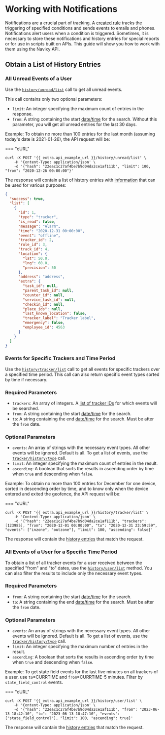 # Working with Notifications

Notifications are a crucial part of tracking. A [created rule](use-rules.md#creating-a-rule) tracks the triggering of specified conditions and sends events to emails and phones. Notifications alert users when a condition is triggered. Sometimes, it is necessary to store these notifications and history entries for special reports or for use in scripts built on APIs. This guide will show you how to work with them using the Navixy API.

## Obtain a List of History Entries

### All Unread Events of a User

Use the [`history/unread/list`](broken-reference) call to get all unread events.

This call contains only two optional parameters:

* `limit`: An integer specifying the maximum count of entries in the response.
* `from`: A string containing the start [date/time](broken-reference) for the search. Without this parameter, you will get all unread entries for the last 30 days.

Example: To obtain no more than 100 entries for the last month (assuming today's date is 2021-01-26), the API request will be:

\=== "cURL"

```shell
curl -X POST '{{ extra.api_example_url }}/history/unread/list' \
    -H 'Content-Type: application/json' \
    -d '{"hash": "22eac1c27af4be7b9d04da2ce1af111b", "limit": 100, "from": "2020-12-26 00:00:00"}'
```

The response will contain a list of history entries with [information](../../resources/history/index.md#tracker-history-entry) that can be used for various purposes:

```json
{
  "success": true,
  "list": [
    {
      "id": 1,
      "type": "tracker",
      "is_read": false,
      "message": "Alarm",
      "time": "2020-12-31 00:00:00",
      "event": "offline",
      "tracker_id": 2,
      "rule_id": 3,
      "track_id": 4,
      "location": {
        "lat": 50.0,
        "lng": 60.0,
        "precision": 50
      },
      "address": "address",
      "extra": {
        "task_id": null,
        "parent_task_id": null,
        "counter_id": null,
        "service_task_id": null,
        "checkin_id": null,
        "place_ids": null,
        "last_known_location": false,
        "tracker_label": "Tracker label",
        "emergency": false,
        "employee_id": 4563
      }
    }
  ]
}
```

### Events for Specific Trackers and Time Period

Use the [`history/tracker/list`](../../resources/history/history_tracker.md#list) call to get all events for specific trackers over a specified time period. This call can also return specific event types sorted by time if necessary.

### Required Parameters

* `trackers`: An array of integers. A [list of tracker IDs](../../backend-api/guides/rules-notifications/broken-reference/) for which events will be searched.
* `from`: A string containing the start [date/time](broken-reference) for the search.
* `to`: A string containing the end [date/time](broken-reference) for the search. Must be after the `from` date.

### Optional Parameters

* `events`: An array of strings with the necessary event types. All other events will be ignored. Default is all. To get a list of events, use the [`tracker/history/type`](../../resources/history/history_type.md#list) call.
* `limit`: An integer specifying the maximum count of entries in the result.
* `ascending`: A boolean that sorts the results in ascending order by time when `true` and descending when `false`.

Example: To obtain no more than 100 entries for December for one device, sorted in descending order by time, and to know only when the device entered and exited the geofence, the API request will be:

\=== "cURL"

```shell
curl -X POST '{{ extra.api_example_url }}/history/tracker/list' \
    -H 'Content-Type: application/json' \
    -d '{"hash": "22eac1c27af4be7b9d04da2ce1af111b", "trackers": [123985], "from": "2020-12-01 00:00:00", "to": "2020-12-31 23:59:59", "events": ["inzone", "outzone"], "limit": 100, "ascending": false}'
```

The response will contain the [history entries](../../resources/history/index.md#tracker-history-entry) that match the request.

### All Events of a User for a Specific Time Period

To obtain a list of all tracker events for a user received between the specified "from" and "to" dates, use the [`history/user/list`](../../resources/history/history-user.md#list) method. You can also filter the results to include only the necessary event types.

### Required Parameters

* `from`: A string containing the start [date/time](broken-reference) for the search.
* `to`: A string containing the end [date/time](broken-reference) for the search. Must be after the `from` date.

### Optional Parameters

* `events`: An array of strings with the necessary event types. All other events will be ignored. Default is all. To get a list of events, use the [`tracker/history/type`](../../resources/history/history_type.md#list) call.
* `limit`: An integer specifying the maximum number of entries in the result.
* `ascending`: A boolean that sorts the results in ascending order by time when `true` and descending when `false`.

Example: To get state field events for the last five minutes on all trackers of a user, use `to`=CURRTIME and `from`=CURRTIME-5 minutes. Filter by `state_field_control` events.

\=== "cURL"

```shell
curl -X POST '{{ extra.api_example_url }}/history/user/list' \
    -H 'Content-Type: application/json' \
    -d '{"hash": "22eac1c27af4be7b9d04da2ce1af111b", "from": "2023-06-13 18:42:10", "to": "2023-06-13 18:47:10", "events": ["state_field_control"], "limit": 100, "ascending": true}'
```

The response will contain the [history entries](../../resources/history/index.md#tracker-history-entry) that match the request.
